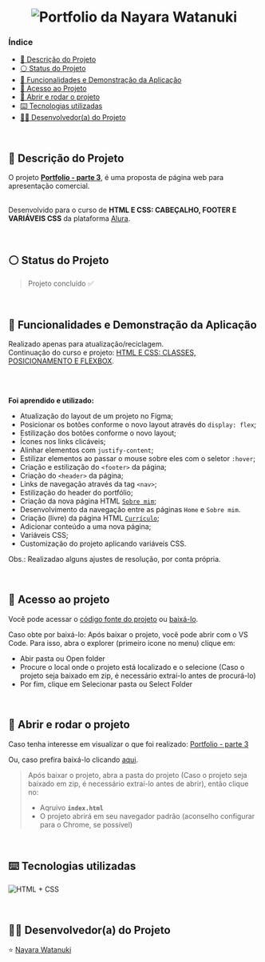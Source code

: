 <h1 align="center">
  <img alt="Portfolio da Nayara Watanuki" src="https://raw.githubusercontent.com/nayarawatanuki/html-css__portfolio-part3/main/img/readme/portfolio__cover.png#vitrinedev"/>
</h1>

### Índice

* [:pencil: Descrição do Projeto](#pencil-descrição-do-projeto)
* [:white_circle: Status do Projeto](#white_circle-status-do-projeto)
* [:hammer: Funcionalidades e Demonstração da Aplicação](#hammer-funcionalidades-e-demonstração-da-aplicação)
* [:open_file_folder: Acesso ao Projeto](#open_file_folder-acesso-ao-projeto)
* [:rocket: Abrir e rodar o projeto](#rocket-abrir-e-rodar-o-projeto)
* [:keyboard: Tecnologias utilizadas](#keyboard-tecnologias-utilizadas)
* [:woman_technologist: Desenvolvedor(a) do Projeto](#woman_technologist-desenvolvedora-do-projeto)

</br>

## :pencil: Descrição do Projeto
O projeto **[Portfolio - parte 3](https://nayarawatanuki.github.io/html-css__portfolio-part3/)**, é uma proposta de página web para apresentação comercial.

</br>Desenvolvido para o curso de **HTML E CSS: CABEÇALHO, FOOTER E VARIÁVEIS CSS** da plataforma [Alura](https://www.alura.com.br/).

</br>

## :white_circle: Status do Projeto
> Projeto concluído :white_check_mark:

</br>

## :hammer: Funcionalidades e Demonstração da Aplicação
Realizado apenas para atualização/reciclagem. </br>
Continuação do curso e projeto: [HTML E CSS: CLASSES, POSICIONAMENTO E FLEXBOX](https://github.com/nayarawatanuki/html-css__portfolio-part2).

</br>
</br>

**Foi aprendido e utilizado:**

- Atualização do layout de um projeto no Figma;
- Posicionar os botões conforme o novo layout através do `display: flex`;
- Estilização dos botões conforme o novo layout;
- Ícones nos links clicáveis;
- Alinhar elementos com `justify-content`;
- Estilizar elementos ao passar o mouse sobre eles com o seletor `:hover`;
- Criação e estilização do `<footer>` da página;
- Criação do `<header>` da página;
- Links de navegação através da tag `<nav>`;
- Estilização do header do portfólio;
- Criação da nova página HTML [`Sobre mim`](https://github.com/nayarawatanuki/html-css__portfolio-part3/blob/main/about.html);
- Desenvolvimento da navegação entre as páginas `Home` e `Sobre mim`.
- Criação (livre) da página HTML [`Currículo`](https://github.com/nayarawatanuki/html-css__portfolio-part3/blob/main/cv.html);
- Adicionar conteúdo a uma nova página;
- Variáveis CSS;
- Customização do projeto aplicando variáveis CSS.

Obs.: Realizadao alguns ajustes de resolução, por conta própria.

</br>

## :open_file_folder: Acesso ao projeto
Você pode acessar o [código fonte do projeto](https://github.com/nayarawatanuki/html-css__portfolio-part3) ou 
[baixá-lo](https://github.com/nayarawatanuki/html-css__portfolio-part3/archive/refs/heads/main.zip).

Caso obte por baixá-lo: 
Após baixar o projeto, você pode abrir com o VS Code. Para isso, abra o explorer (primeiro icone no menu) clique em:
- Abir pasta ou Open folder
- Procure o local onde o projeto está localizado e o selecione (Caso o projeto seja baixado em zip, é necessário extraí-lo antes de procurá-lo)
- Por fim, clique em Selecionar pasta ou Select Folder

</br>

## :rocket: Abrir e rodar o projeto
Caso tenha interesse em visualizar o que foi realizado: [Portfolio - parte 3](https://nayarawatanuki.github.io/html-css__portfolio-part3/) 

Ou, caso prefira baixá-lo clicando [aqui](https://github.com/nayarawatanuki/html-css__portfolio-part3/archive/refs/heads/main.zip).

> Após baixar o projeto, abra a pasta do projeto (Caso o projeto seja baixado em zip, é necessário extraí-lo antes de abrir), então clique no:
> - Aqruivo **``index.html``**
> - O projeto abrirá em seu navegador padrão (aconselho configurar para o Chrome, se possível)

</br>

## :keyboard: Tecnologias utilizadas
![HTML + CSS](https://raw.githubusercontent.com/nayarawatanuki/html-css__portfolio-part3/main/img/readme/html-css.PNG)</br>

</br>

## :woman_technologist: Desenvolvedor(a) do Projeto
:star: [Nayara Watanuki](https://github.com/nayarawatanuki)
